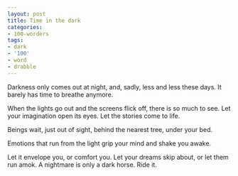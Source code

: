 ```yaml
---
layout: post
title: Time in the dark
categories:
- 100-worders 
tags:
- dark
- '100'
- word
- drabble
---
```

Darkness only comes out at night, and, sadly, less and less these days. It barely has time to breathe anymore.

When the lights go out and the screens flick off, there is so much to see. Let your imagination open its eyes. Let the stories come to life.

Beings wait, just out of sight, behind the nearest tree, under your bed.

Emotions that run from the light grip your mind and shake you awake.

Let it envelope you, or comfort you. Let your dreams skip about, or let them run amok. A nightmare is only a dark horse. Ride it.

